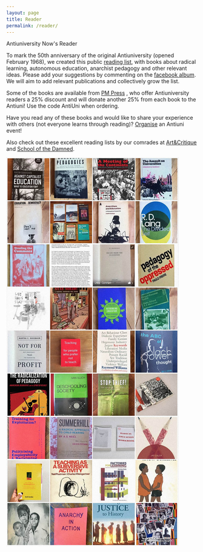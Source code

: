 ```yaml
---
layout: page
title: Reader
permalink: /reader/
---
```

<span class="wavy">Antiuniversity Now's Reader</span>
  
To mark the 50th anniversary of the original Antiuniversity (opened February 1968), we created this public [reading list](https://www.facebook.com/media/set/?set=a.1904952203153596.1073741882.1462096140772540&type=1&l=b9daa57df8), with books about radical learning, autonomous education, anarchist pedagogy and other relevant ideas.
Please add your suggestions by commenting on the [facebook album](https://www.facebook.com/media/set/?set=a.1904952203153596.1073741882.1462096140772540&type=1&l=b9daa57df8). We will aim to add relevant publications and collectively grow the list.

Some of the books are available from [PM Press](https://pmpress.org.uk/product-category/reading-lists/antiuni/) , who offer Antiuniversity readers a 25% discount and will donate another 25% from each book to the Antiuni!
Use the code AntiUni when ordering.

Have you read any of these books and would like to share your experience with others (not everyone learns through reading)? [Organise](https://festival.antiuniversity.org/register) an Antiuni event!

Also check out these excellent reading lists by our comrades at [Art&Critique](https://artandcritique.uk/alt-art-edu/) and [School of the Damned](https://issuu.com/schoolofthedamned).

<img class="full-width-img" src="/assets/images/antiuni-reader.jpg"/>